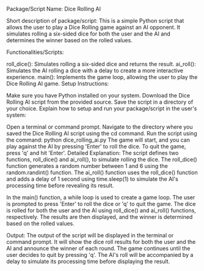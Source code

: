 Package/Script Name: Dice Rolling AI

Short description of package/script: This is a simple Python script that allows the user to play a Dice Rolling game against an AI opponent. It simulates rolling a six-sided dice for both the user and the AI and determines the winner based on the rolled values.

Functionalities/Scripts:

roll_dice(): Simulates rolling a six-sided dice and returns the result.
ai_roll(): Simulates the AI rolling a dice with a delay to create a more interactive experience.
main(): Implements the game loop, allowing the user to play the Dice Rolling AI game.
Setup Instructions:

Make sure you have Python installed on your system.
Download the Dice Rolling AI script from the provided source.
Save the script in a directory of your choice.
Explain how to setup and run your package/script in the user's system:

Open a terminal or command prompt.
Navigate to the directory where you saved the Dice Rolling AI script using the cd command.
Run the script using the command: python dice_rolling_ai.py
The game will start, and you can play against the AI by pressing 'Enter' to roll the dice. To quit the game, press 'q' and hit 'Enter'.
Detailed Explanation:
The script defines two functions, roll_dice() and ai_roll(), to simulate rolling the dice. The roll_dice() function generates a random number between 1 and 6 using the random.randint() function. The ai_roll() function uses the roll_dice() function and adds a delay of 1 second using time.sleep(1) to simulate the AI's processing time before revealing its result.

In the main() function, a while loop is used to create a game loop. The user is prompted to press 'Enter' to roll the dice or 'q' to quit the game. The dice is rolled for both the user and the AI using roll_dice() and ai_roll() functions, respectively. The results are then displayed, and the winner is determined based on the rolled values.

Output:
The output of the script will be displayed in the terminal or command prompt. It will show the dice roll results for both the user and the AI and announce the winner of each round. The game continues until the user decides to quit by pressing 'q'. The AI's roll will be accompanied by a delay to simulate its processing time before displaying the result.





